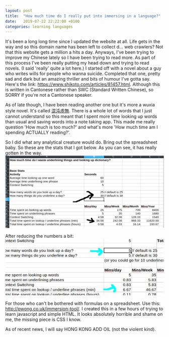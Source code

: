 ```yaml
---
layout: post
title:  "How much time do I really put into immersing in a language?"
date:   2019-07-22 22:22:00 +0100
categories: learning languages
---
```

It's been a long long time since I updated the website at all. Life gets in the way and so this domain name has been left to collect d... web crawlers? Not that this website gets a million a hits a day. Anyways, I've been trying to improve my Chinese lately so I have been trying to read more. As part of this process I've been really putting my head down and trying to read novels. (I said 'really' quite a lot here.) I started off with a novel about a guy who writes wills for people who wanna suicide. Completed that one, pretty sad and dark but an amazing thriller and bits of humour I've gotta say. Here's the link: https://www.shikoto.com/articles/81457.html. Although this is written in Cantonese rather than SWC (Standard Written Chinese), so SORRY if you're not a Cantonese speaker.

As of late though, I have been reading another one but it's more a wuxia style novel. It's called [混沌虛無](http://www.auchitsang.com/%e6%ad%90%e5%ad%90%e7%88%ad%e6%95%85%e4%ba%8b/?sn=%E3%80%8A%E6%B7%B7%E6%B2%8C%E8%99%9B%E7%84%A1%E3%80%8B). There is a whole lot of words that I just cannot understand so this meant that I spent more time looking up words than usual and saving words into a note taking app. This made me really question 'How much is too much?' and what's more 'How much time am I spending ACTUALLY reading?'.

So I did what any analytical creature would do. Bring out the spreadsheet baby. So these are the stats that I got below. As you can see, it has really gotten in the way.
![spreadsheet1](/img/spreadsheet1.jpeg)

After reducing the numbers a bit:
![spreadsheet2](/img/spreadsheet2.jpeg)

For those who can't be bothered with formulas on a spreadsheet. Use this: http://pwong.co.uk/immersion-tool/. I created this in a few hours of trying to learn javascript and simple HTML. It looks absolutely horrible and shame on me, the missing piece is CSS I know.

As of recent news, I will say HONG KONG ADD OIL (not the violent kind).